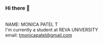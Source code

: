 ### Hi there 👋
</br>NAME: MONICA PATEL T
</br>I'm currently a student at REVA UNIVERSITY
</br>email: tmonicapatel@gmail.com
<!--
**monicapatel15/monicapatel15** is a ✨ _special_ ✨ repository because its `README.md` (this file) appears on your GitHub profile.

Here are some ideas to get you started:

- 🔭 I’m currently working on ...
- 🌱 I’m currently learning ...
- 👯 I’m looking to collaborate on ...
- 🤔 I’m looking for help with ...
- 💬 Ask me about ...
- 📫 How to reach me: ...
- 😄 Pronouns: ...
- ⚡ Fun fact: ...
-->
